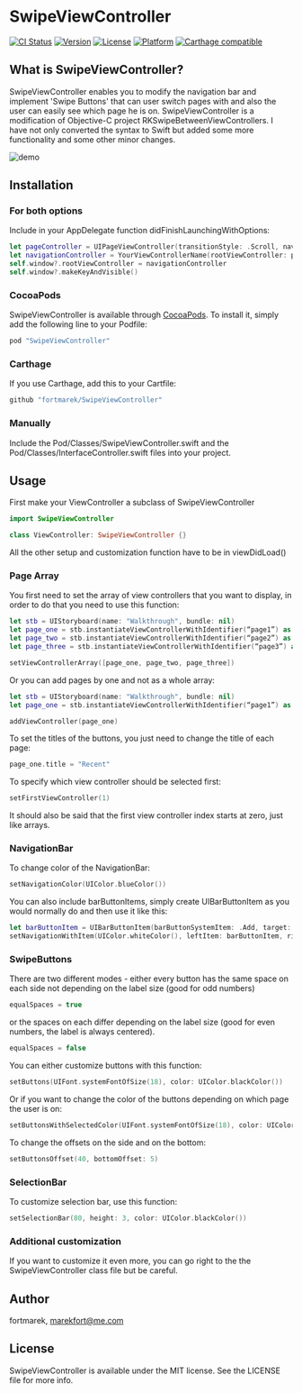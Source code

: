# SwipeViewController

[![CI Status](http://img.shields.io/travis/fortmarek/SwipeViewController.svg?style=flat)](https://travis-ci.org/fortmarek/SwipeViewController)
[![Version](https://img.shields.io/cocoapods/v/SwipeViewController.svg?style=flat)](http://cocoapods.org/pods/SwipeViewController)
[![License](https://img.shields.io/cocoapods/l/SwipeViewController.svg?style=flat)](http://cocoapods.org/pods/SwipeViewController)
[![Platform](https://img.shields.io/cocoapods/p/SwipeViewController.svg?style=flat)](http://cocoapods.org/pods/SwipeViewController)
[![Carthage compatible](https://img.shields.io/badge/Carthage-compatible-4BC51D.svg?style=flat)](https://github.com/Carthage/Carthage)

## What is SwipeViewController?

SwipeViewController enables you to modify the navigation bar and implement 'Swipe Buttons' that can user switch pages with and also the user can easily see which page he is on.
SwipeViewController is a modification of Objective-C project RKSwipeBetweenViewControllers. I have not only converted the syntax to Swift but added some more functionality and some other minor changes.

![demo](http://imgur.com/SDIkf4b.gif)

## Installation
### For both options

Include in your AppDelegate function didFinishLaunchingWithOptions:
```swift 
let pageController = UIPageViewController(transitionStyle: .Scroll, navigationOrientation: .Horizontal, options: nil)
let navigationController = YourViewControllerName(rootViewController: pageController)
self.window?.rootViewController = navigationController
self.window?.makeKeyAndVisible()
```

### CocoaPods

SwipeViewController is available through [CocoaPods](http://cocoapods.org). To install
it, simply add the following line to your Podfile:

```ruby
pod "SwipeViewController"
```

### Carthage

If you use Carthage, add this to your Cartfile:

```ruby
github "fortmarek/SwipeViewController"
```

### Manually

Include the Pod/Classes/SwipeViewController.swift and the Pod/Classes/InterfaceController.swift files into your project.

## Usage

First make your ViewController a subclass of SwipeViewController 

```swift 
import SwipeViewController

class ViewController: SwipeViewController {}
```

All the other setup and customization function have to be in viewDidLoad()

### Page Array
You first need to set the array of view controllers that you want to display, in order to do that you need to use this function:
```swift 
let stb = UIStoryboard(name: "Walkthrough", bundle: nil)
let page_one = stb.instantiateViewControllerWithIdentifier(“page1”) as UIViewController
let page_two = stb.instantiateViewControllerWithIdentifier(“page2”) as UIViewController
let page_three = stb.instantiateViewControllerWithIdentifier(“page3”) as UIViewController

setViewControllerArray([page_one, page_two, page_three])
```
Or you can add pages by one and not as a whole array: 

```swift 
let stb = UIStoryboard(name: "Walkthrough", bundle: nil)
let page_one = stb.instantiateViewControllerWithIdentifier(“page1”) as UIViewController

addViewController(page_one)
```

To set the titles of the buttons, you just need to change the title of each page:
```swift 
page_one.title = "Recent"
```
To specify which view controller should be selected first:
```swift 
setFirstViewController(1)
```
It should also be said that the first view controller index starts at zero, just like arrays.

### NavigationBar

To change color of the NavigationBar:

```swift 
setNavigationColor(UIColor.blueColor())
```

You can also include barButtonItems, simply create UIBarButtonItem as you would normally do and then use it like this:

```swift 
let barButtonItem = UIBarButtonItem(barButtonSystemItem: .Add, target: self, action: nil)
setNavigationWithItem(UIColor.whiteColor(), leftItem: barButtonItem, rightItem: nil)
```

### SwipeButtons

There are two different modes - either every button has the same space on each side not depending on the label size (good for odd numbers)
```swift 
equalSpaces = true
```

or the spaces on each differ depending on the label size (good for even numbers, the label is always centered). 
```swift 
equalSpaces = false
```

You can either customize buttons with this function:
```swift 
setButtons(UIFont.systemFontOfSize(18), color: UIColor.blackColor())
```
Or if you want to change the color of the buttons depending on which page the user is on:

```swift 
setButtonsWithSelectedColor(UIFont.systemFontOfSize(18), color: UIColor.blackColor(), selectedColor: UIColor.whiteColor())
```

To change the offsets on the side and on the bottom:

```swift 
setButtonsOffset(40, bottomOffset: 5)
```

### SelectionBar

To customize selection bar, use this function:

```swift 
setSelectionBar(80, height: 3, color: UIColor.blackColor())
```

### Additional customization

If you want to customize it even more, you can go right to the the SwipeViewController class file but be careful.


## Author

fortmarek, marekfort@me.com

## License

SwipeViewController is available under the MIT license. See the LICENSE file for more info.
